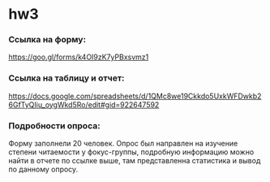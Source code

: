 # hw3

### Ссылка на форму: 
https://goo.gl/forms/k4OI9zK7yPBxsvmz1
### Ссылка на таблицу и отчет:
https://docs.google.com/spreadsheets/d/1QMc8we19Ckkdo5UxkWFDwkb26GfTyQIiu_oygWkd5Ro/edit#gid=922647592
### Подробности опроса:
Форму заполнели 20 человек. Опрос был направлен на изучение степени читаемости у фокус-группы, подробную информацию можно найти в отчете по ссылке выше, там представленна статистика и вывод по данному опросу.
